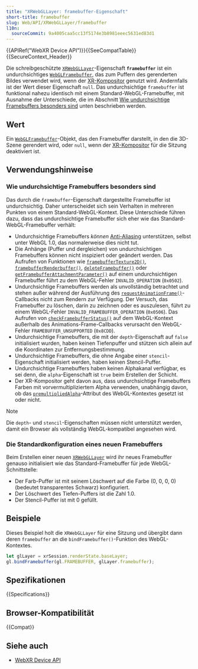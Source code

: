 ```yaml
---
title: "XRWebGLLayer: framebuffer-Eigenschaft"
short-title: framebuffer
slug: Web/API/XRWebGLLayer/framebuffer
l10n:
  sourceCommit: 9a4005caa5cc13f5174e3b8981eeec5631ed83d1
---
```


{{APIRef("WebXR Device API")}}{{SeeCompatTable}}{{SecureContext_Header}}

Die schreibgeschützte [`XRWebGLLayer`](/de/docs/Web/API/XRWebGLLayer)-Eigenschaft **`framebuffer`** ist ein undurchsichtiges [`WebGLFramebuffer`](/de/docs/Web/API/WebGLFramebuffer), das zum Puffern des gerenderten Bildes verwendet wird, wenn der [XR-Kompositor](/de/docs/Web/API/WebXR_Device_API/Fundamentals#the_webxr_compositor) genutzt wird. Andernfalls ist der Wert dieser Eigenschaft `null`. Das undurchsichtige `framebuffer` ist funktional nahezu identisch mit einem Standard-WebGL-Framebuffer, mit Ausnahme der Unterschiede, die im Abschnitt [Wie undurchsichtige Framebuffers besonders sind](#wie_undurchsichtige_framebuffers_besonders_sind) unten beschrieben werden.

## Wert

Ein [`WebGLFramebuffer`](/de/docs/Web/API/WebGLFramebuffer)-Objekt, das den Framebuffer darstellt, in den die 3D-Szene gerendert wird, oder `null`, wenn der [XR-Kompositor](/de/docs/Web/API/WebXR_Device_API/Fundamentals#the_webxr_compositor) für die Sitzung deaktiviert ist.

## Verwendungshinweise

### Wie undurchsichtige Framebuffers besonders sind

Das durch die `framebuffer`-Eigenschaft dargestellte Framebuffer ist undurchsichtig. Daher unterscheidet sich sein Verhalten in mehreren Punkten von einem Standard-WebGL-Kontext. Diese Unterschiede führen dazu, dass das undurchsichtige Framebuffer sich eher wie das Standard-WebGL-Framebuffer verhält:

- Undurchsichtige Framebuffers _können_ [Anti-Aliasing](/de/docs/Web/API/XRWebGLLayer/antialias) unterstützen, selbst unter WebGL 1.0, das normalerweise dies nicht tut.
- Die Anhänge (Puffer und dergleichen) von undurchsichtigen Framebuffers können nicht inspiziert oder geändert werden. Das Aufrufen von Funktionen wie [`framebufferTexture2D()`](/de/docs/Web/API/WebGLRenderingContext/framebufferTexture2D), [`framebufferRenderbuffer()`](/de/docs/Web/API/WebGLRenderingContext/framebufferRenderbuffer), [`deleteFramebuffer()`](/de/docs/Web/API/WebGLRenderingContext/deleteFramebuffer) oder [`getFramebufferAttachmentParameter()`](/de/docs/Web/API/WebGLRenderingContext/getFramebufferAttachmentParameter) auf einem undurchsichtigen Framebuffer führt zu dem WebGL-Fehler `INVALID_OPERATION` (`0x0502`).
- Undurchsichtige Framebuffers werden als unvollständig betrachtet und stehen außer während der Ausführung des [`requestAnimationFrame()`](/de/docs/Web/API/XRSession/requestAnimationFrame)-Callbacks nicht zum Rendern zur Verfügung. Der Versuch, das Framebuffer zu löschen, darin zu zeichnen oder es auszulesen, führt zu einem WebGL-Fehler `INVALID_FRAMEBUFFER_OPERATION` (`0x0506`). Das Aufrufen von [`checkFramebufferStatus()`](/de/docs/Web/API/WebGLRenderingContext/checkFramebufferStatus) auf dem WebGL-Kontext außerhalb des Animations-Frame-Callbacks verursacht den WebGL-Fehler `FRAMEBUFFER_UNSUPPORTED` (`0x8CDD`).
- Undurchsichtige Framebuffers, die mit der `depth`-Eigenschaft auf `false` initialisiert wurden, haben keinen Tiefenpuffer und stützen sich allein auf die Koordinaten zur Entfernungsbestimmung.
- Undurchsichtige Framebuffers, die ohne Angabe einer `stencil`-Eigenschaft initialisiert werden, haben keinen Stencil-Puffer.
- Undurchsichtige Framebuffers haben keinen Alphakanal verfügbar, es sei denn, die `alpha`-Eigenschaft ist `true` beim Erstellen der Schicht.
- Der XR-Kompositor geht davon aus, dass undurchsichtige Framebuffers Farben mit vorvermultipliziertem Alpha verwenden, unabhängig davon, ob das [`premultipliedAlpha`](/de/docs/Web/API/HTMLCanvasElement/getContext#premultipliedalpha)-Attribut des WebGL-Kontextes gesetzt ist oder nicht.

> [!NOTE]
> Die `depth`- und `stencil`-Eigenschaften müssen nicht unterstützt werden, damit ein Browser als vollständig WebGL-kompatibel angesehen wird.

### Die Standardkonfiguration eines neuen Framebuffers

Beim Erstellen einer neuen [`XRWebGLLayer`](/de/docs/Web/API/XRWebGLLayer) wird ihr neues Framebuffer genauso initialisiert wie das Standard-Framebuffer für jede WebGL-Schnittstelle:

- Der Farb-Puffer ist mit seinem Löschwert auf die Farbe (0, 0, 0, 0) (bedeutet transparentes Schwarz) konfiguriert.
- Der Löschwert des Tiefen-Puffers ist die Zahl 1.0.
- Der Stencil-Puffer ist mit 0 gefüllt.

## Beispiele

Dieses Beispiel holt die `XRWebGLLayer` für eine Sitzung und übergibt dann deren `framebuffer` an die `bindFramebuffer()`-Funktion des WebGL-Kontextes.

```js
let glLayer = xrSession.renderState.baseLayer;
gl.bindFramebuffer(gl.FRAMEBUFFER, glLayer.framebuffer);
```

## Spezifikationen

{{Specifications}}

## Browser-Kompatibilität

{{Compat}}

## Siehe auch

- [WebXR Device API](/de/docs/Web/API/WebXR_Device_API)
